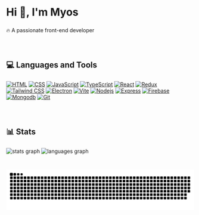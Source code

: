 <h1 align="left">Hi 👋, I'm Myos</h1>

###

<p align="left">🔥 A passionate front-end developer</p>

###

<br clear="both">

<h2 align="left">💻 Languages and Tools</h2>

###

[![HTML](https://skillicons.dev/icons?i=html&theme=light)](https://developer.mozilla.org/zh-TW/docs/Web/HTML)
[![CSS](https://skillicons.dev/icons?i=css&theme=light)](https://developer.mozilla.org/zh-TW/docs/Web/CSS)
[![JavaScript](https://skillicons.dev/icons?i=js&theme=light)](https://developer.mozilla.org/zh-TW/docs/Web/JavaScript)
[![TypeScript](https://skillicons.dev/icons?i=ts&theme=light)](https://www.typescriptlang.org/)
[![React](https://skillicons.dev/icons?i=react&theme=light)](https://zh-hant.reactjs.org/)
[![Redux](https://skillicons.dev/icons?i=redux&theme=light)](https://redux.js.org/)
[![Tailwind CSS](https://skillicons.dev/icons?i=tailwind&theme=light)](https://tailwindcss.com/)
[![Electron](https://skillicons.dev/icons?i=electron&theme=light)](https://www.electronjs.org/)
[![Vite](https://skillicons.dev/icons?i=vite&theme=light)](https://vitejs.dev/)
[![Nodejs](https://skillicons.dev/icons?i=nodejs&theme=light)](https://nodejs.org/en/)
[![Express](https://skillicons.dev/icons?i=express&theme=light)](https://expressjs.com/)
[![Firebase](https://skillicons.dev/icons?i=firebase&theme=light)](https://firebase.google.com/)
[![Mongodb](https://skillicons.dev/icons?i=mongodb&theme=light)](https://www.mongodb.com/)
[![Git](https://skillicons.dev/icons?i=git&theme=light)](https://git-scm.com/)

###

<br clear="both">

<h2 align="left">📊 Stats</h2>

###

<div align="left">
  <img src="https://github-readme-stats.vercel.app/api?hide_title=false&hide_rank=false&show_icons=true&include_all_commits=true&count_private=true&disable_animations=false&theme=react&locale=en&hide_border=true&username=Myoschen" height="150" alt="stats graph"  />
  <img src="https://github-readme-stats.vercel.app/api/top-langs?locale=en&hide_title=false&layout=compact&card_width=320&langs_count=6&theme=react&hide_border=true&username=Myoschen" height="150" alt="languages graph"  />
</div>

###

<br clear="both">

<picture>
  <source media="(prefers-color-scheme: dark)" srcset="https://raw.githubusercontent.com/Myoschen/Myoschen/output/github-snake-dark.svg">
  <source media="(prefers-color-scheme: light)" srcset="https://raw.githubusercontent.com/Myoschen/Myoschen/output/github-snake.svg">
  <img alt="github-snake" src="https://raw.githubusercontent.com/Myoschen/Myoschen/output/github-snake.svg">
</picture>

###
